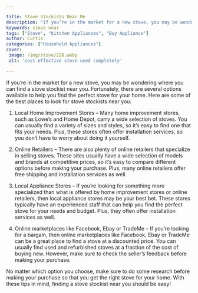 ```yaml
---

title: Stove Stockists Near Me
description: "If you’re in the market for a new stove, you may be wondering where you can find a stove stockist near you. Fortunately, there are...scroll on and keep learning"
keywords: stove near
tags: ["Stove", "Kitchen Appliances", "Buy Appliance"]
author: Curtis
categories: ["Household Appliances"]
cover: 
 image: /img/stove/228.webp
 alt: 'cost effective stove used completely'

---
```


If you’re in the market for a new stove, you may be wondering where you can find a stove stockist near you. Fortunately, there are several options available to help you find the perfect stove for your home. Here are some of the best places to look for stove stockists near you:

1. Local Home Improvement Stores – Many home improvement stores, such as Lowe’s and Home Depot, carry a wide selection of stoves. You can usually find a variety of sizes and styles, so it’s easy to find one that fits your needs. Plus, these stores often offer installation services, so you don’t have to worry about doing it yourself. 

2. Online Retailers – There are also plenty of online retailers that specialize in selling stoves. These sites usually have a wide selection of models and brands at competitive prices, so it’s easy to compare different options before making your purchase. Plus, many online retailers offer free shipping and installation services as well. 

3. Local Appliance Stores – If you’re looking for something more specialized than what is offered by home improvement stores or online retailers, then local appliance stores may be your best bet. These stores typically have an experienced staff that can help you find the perfect stove for your needs and budget. Plus, they often offer installation services as well. 

4. Online marketplaces like Facebook, Ebay or TradeMe – If you’re looking for a bargain, then online marketplaces like Facebook, Ebay or TradeMe can be a great place to find a stove at a discounted price. You can usually find used and refurbished stoves at a fraction of the cost of buying new. However, make sure to check the seller’s feedback before making your purchase. 

No matter which option you choose, make sure to do some research before making your purchase so that you get the right stove for your home. With these tips in mind, finding a stove stockist near you should be easy!
